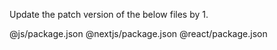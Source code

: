 Update the patch version of the below files by 1.

@js/package.json
@nextjs/package.json
@react/package.json